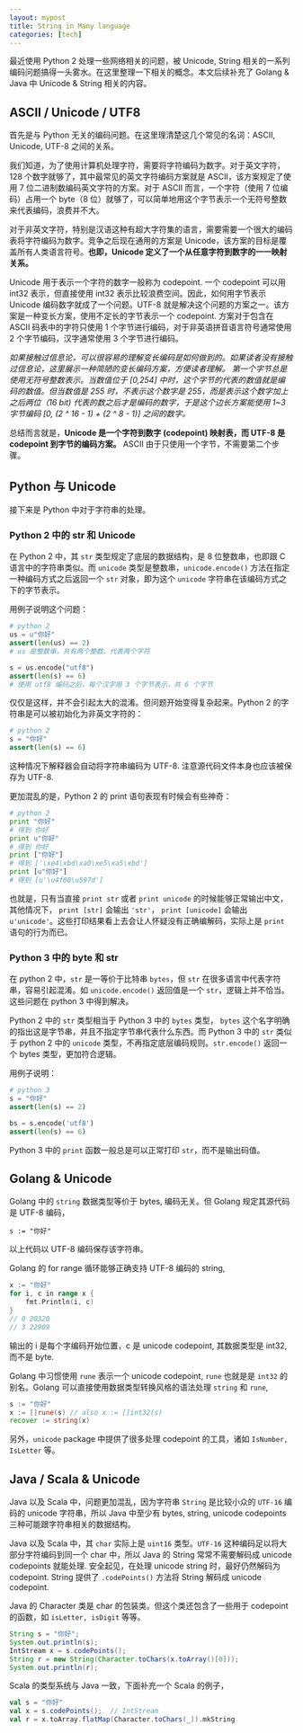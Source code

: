```yaml
---
layout: mypost
title: String in Many language
categories: [tech]
---
```


最近使用 Python 2 处理一些网络相关的问题，被 Unicode, String 相关的一系列编码问题搞得一头雾水。在这里整理一下相关的概念。本文后续补充了 Golang & Java 中 Unicode & String 相关的内容。

## ASCII / Unicode / UTF8

首先是与 Python 无关的编码问题。在这里理清楚这几个常见的名词：ASCII, Unicode, UTF-8 之间的关系。

我们知道，为了使用计算机处理字符，需要将字符编码为数字。对于英文字符，128 个数字就够了，其中最常见的英文字符编码方案就是 ASCII，该方案规定了使用 7 位二进制数编码英文字符的方案。对于 ASCII 而言，一个字符（使用 7 位编码）占用一个 byte（8 位）就够了，可以简单地用这个字节表示一个无符号整数来代表编码，浪费并不大。

对于非英文字符，特别是汉语这种有超大字符集的语言，需要需要一个很大的编码表将字符编码为数字。竞争之后现在通用的方案是 Unicode，该方案的目标是覆盖所有人类语言符号。**也即，Unicode 定义了一个从任意字符到数字的一一映射关系。** 

Unicode 用于表示一个字符的数字一般称为 codepoint. 一个 codepoint 可以用 int32 表示，但直接使用 int32 表示比较浪费空间。因此，如何用字节表示 Unicode 编码数字就成了一个问题。UTF-8 就是解决这个问题的方案之一。该方案是一种变长方案，使用不定长的字节表示一个 codepoint. 方案对于包含在 ASCII 码表中的字符只使用 1 个字节进行编码，对于非英语拼音语言符号通常使用 2 个字节编码，汉字通常使用 3 个字节进行编码。

*如果接触过信息论，可以很容易的理解变长编码是如何做到的。如果读者没有接触过信息论，这里展示一种简陋的变长编码方案，方便读者理解。*
*第一个字节总是使用无符号整数表示。当数值位于 [0,254] 中时，这个字节的代表的数值就是编码的数值。但当数值是 255 时，不表示这个数字是 255，而是表示这个数字加上之后两位（16 bit) 代表的数之后才是编码的数字，于是这个边长方案能使用 1~3 字节编码 [0, (2 ^ 16 - 1) + (2 ^ 8 - 1)] 之间的数字。*

总结而言就是，**Unicode 是一个字符到数字 (codepoint) 映射表，而 UTF-8 是 codepoint 到字节的编码方案。** ASCII 由于只使用一个字节，不需要第二个步骤。

## Python 与 Unicode

接下来是 Python 中对于字符串的处理。

### Python 2 中的 str 和 Unicode

在 Python 2 中，其 `str` 类型规定了底层的数据结构，是 8 位整数串，也即跟 C 语言中的字符串类似。而 `unicode` 类型是整数串，`unicode.encode()` 方法在指定一种编码方式之后返回一个 `str` 对象，即为这个 `unicode` 字符串在该编码方式之下的字节表示。

用例子说明这个问题：

```python
# python 2
us = u"你好"
assert(len(us) == 2)
# us 是整数串，共有两个整数，代表两个字符

s = us.encode("utf8")
assert(len(s) == 6)
# 使用 utf8 编码之后，每个汉字用 3 个字节表示，共 6 个字节
```

仅仅是这样，并不会引起太大的混淆。但问题开始变得复杂起来。Python 2 的字符串是可以被初始化为非英文字符的：

```python
# python 2
s = "你好"
assert(len(s) == 6)
```

这种情况下解释器会自动将字符串编码为 UTF-8. 注意源代码文件本身也应该被保存为 UTF-8.

更加混乱的是，Python 2 的 print 语句表现有时候会有些神奇：

```python
# python 2
print "你好"
# 得到 你好
print u"你好"
# 得到 你好
print ["你好"]
# 得到 ['\xe4\xbd\xa0\xe5\xa5\xbd']
print [u"你好"]
# 得到 [u'\u4f60\u597d']
```

也就是，只有当直接 `print str` 或者 `print unicode` 的时候能够正常输出中文，其他情况下， `print [str]` 会输出 `'str'`， `print [unicode]` 会输出 `u'unicode'`。这些打印结果看上去会让人怀疑没有正确编解码，实际上是 `print` 语句的行为而已。

### Python 3 中的 byte 和 str

在 python 2 中，`str` 是一等价于比特串 `bytes`，但 `str` 在很多语言中代表字符串，容易引起混淆。如 `unicode.encode()` 返回值是一个 `str`，逻辑上并不恰当。这些问题在 python 3 中得到解决。

Python 2 中的 `str` 类型相当于 Python 3 中的 `bytes` 类型， `bytes` 这个名字明确的指出这是字节串，并且不指定字节串代表什么东西。而 Python 3 中的 `str` 类似于 python 2 中的 `unicode` 类型，不再指定底层编码规则。`str.encode()` 返回一个 bytes 类型，更加符合逻辑。

用例子说明：

```python
# python 3
s = "你好"
assert(len(s) == 2)

bs = s.encode('utf8')
assert(len(s) == 6)
```

Python 3 中的 `print` 函数一般总是可以正常打印 `str`，而不是输出码值。

## Golang & Unicode

Golang 中的 `string` 数据类型等价于 bytes, 编码无关。但 Golang 规定其源代码是 UTF-8 编码，

```
s := "你好"
```

以上代码以 UTF-8 编码保存该字符串。

Golang 的 for range 循环能够正确支持 UTF-8 编码的 string,

```go
x := "你好"
for i, c in range x {
    fmt.Println(i, c)
}
// 0 20320
// 3 22909
```

输出的 i 是每个字编码开始位置，c 是 unicode codepoint, 其数据类型是 int32, 而不是 byte.

Golang 中习惯使用 `rune` 表示一个 unicode codepoint, `rune` 也就是是 `int32` 的别名。Golang 可以直接使用数据类型转换风格的语法处理 `string` 和 `rune`,

```go
s := "你好"
x := []rune(s) // also x := []int32(s)
recover := string(x)
```

另外，`unicode` package 中提供了很多处理 codepoint 的工具，诸如 `IsNumber, IsLetter` 等。

## Java / Scala & Unicode

Java 以及 Scala 中，问题更加混乱，因为字符串 `String` 是比较小众的 `UTF-16` 编码的 unicode 字符串，所以 Java 中至少有 bytes, string, unicode codepoints 三种可能跟字符串相关的数据结构。

Java 以及 Scala 中，其 `char` 实际上是 `uint16` 类型。`UTF-16` 这种编码足以将大部分字符编码到同一个 char 中，所以 Java 的 String 常常不需要解码成 unicode codepoints 就能处理. 安全起见，在处理 unicode string 时，最好仍然解码为 codepoint. String 提供了 `.codePoints()` 方法将 String 解码成 unicode codepoint.

Java 的 Character 类是 char 的包装类。但这个类还包含了一些用于 codepoint 的函数，如 `isLetter, isDigit` 等等。

```java
String s = "你好";
System.out.println(s);
IntStream x = s.codePoints();
String r = new String(Character.toChars(x.toArray()[0]));
System.out.println(r);
```

Scala 的类型系统与 Java 一致，下面补充一个 Scala 的例子，

```scala
val s = "你好"
val x = s.codePoints();  // IntStream
val r = x.toArray.flatMap(Character.toChars(_)).mkString
```
